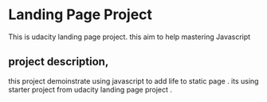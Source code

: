 <!-- @format -->

# Landing Page Project

This is udacity landing page project. this aim to help mastering Javascript

## project description,

this project demoinstrate using javascript to add life to static page . its using starter project from udacity landing page project .
